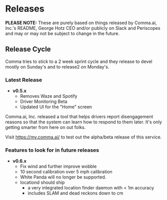 # Releases

**PLEASE NOTE:** These are purely based on things released by Comma.ai, Inc.'s README, George Hotz CEO and/or publicly on Slack and Periscopes and may or may not be subject to change in the future.

## Release Cycle

Comma tries to stick to a 2 week sprint cycle and they release to devel mostly on Sunday's and to release2 on Monday's.

### Latest Release

* **v0.5.x**
  * Removes Waze and Spotify
  * Driver Monitoring Beta
  * Updated UI for the "Home" screen
  
Comma.ai, Inc. released a tool that helps drivers report disengagement reasons so that the system can learn how to respond to them later.  It's only getting smarter from here on out folks.

Visit https://my.comma.ai/ to test out the alpha/beta release of this service.

### Features to look for in future releases

* **v0.6.x**
  * Fix wind and further improve wobble
  * 10 second calibration over 5 mph calibration
  * White Panda will no longer be supported.
  * locationd should ship
    * a very integrated location finder daemon with &lt; 1m accuracy
    * includes SLAM and dead reckons down to cm